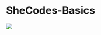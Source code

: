 # SheCodes-Basics
![](https://s3.amazonaws.com/shecodesio-production/students/certificates/000/156/150/original/156150.png?1684675264)

